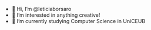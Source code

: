 - 👋 Hi, I’m @leticiaborsaro
- 👀 I’m interested in anything creative!
- 🌱 I’m currently studying Computer Science in UniCEUB

<!---
leticiaborsaro/leticiaborsaro is a ✨ special ✨ repository because its `README.md` (this file) appears on your GitHub profile.
You can click the Preview link to take a look at your changes.
--->
